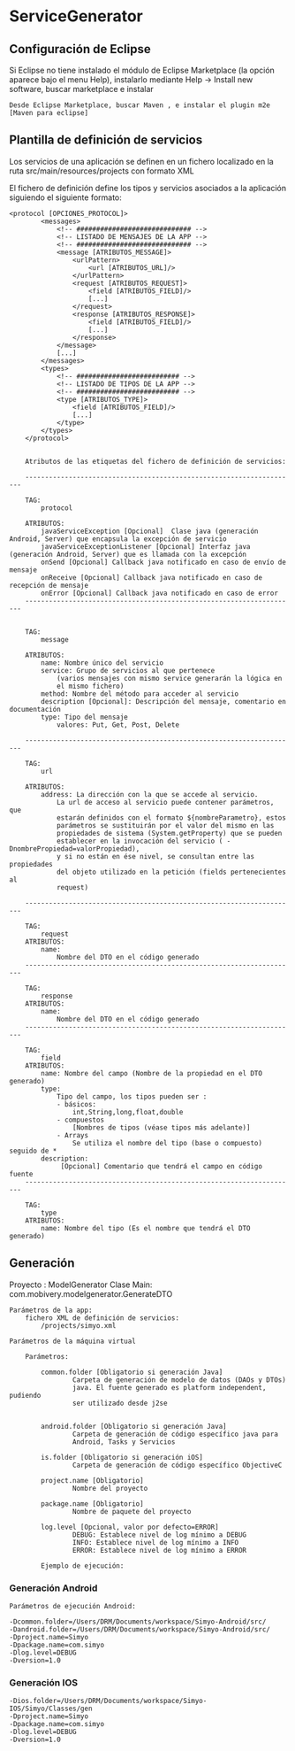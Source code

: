# ServiceGenerator
## Configuración de Eclipse

Si Eclipse no tiene instalado el módulo de Eclipse Marketplace (la opción aparece bajo el menu Help), instalarlo
	mediante  Help -> Install new software, buscar marketplace e instalar
	
	Desde Eclipse Marketplace, buscar Maven , e instalar el plugin m2e [Maven para eclipse]

## Plantilla de definición de servicios

Los servicios de una aplicación se definen en un fichero localizado
en la ruta src/main/resources/projects con formato XML
	
El fichero de definición define los tipos y servicios asociados a la
aplicación siguiendo el siguiente formato:

	<protocol [OPCIONES_PROTOCOL]>
			<messages>
				<!-- ############################# -->
				<!-- LISTADO DE MENSAJES DE LA APP -->
				<!-- ############################# -->
				<message [ATRIBUTOS_MESSAGE]>
					<urlPattern>
						<url [ATRIBUTOS_URL]/>
					</urlPattern>
					<request [ATRIBUTOS_REQUEST]>
						<field [ATRIBUTOS_FIELD]/>
						[...]
					</request>
					<response [ATRIBUTOS_RESPONSE]>
						<field [ATRIBUTOS_FIELD]/>
						[...]
					</response>
				</message>
				[...]
			</messages>
			<types>
				<!-- ########################## -->
				<!-- LISTADO DE TIPOS DE LA APP -->
				<!-- ########################## -->		
				<type [ATRIBUTOS_TYPE]>
					<field [ATRIBUTOS_FIELD]/>
					[...]
				</type>
			</types>
		</protocol>


		Atributos de las etiquetas del fichero de definición de servicios:

		---------------------------------------------------------------------

		TAG:
			protocol

		ATRIBUTOS:
			javaServiceException [Opcional]  Clase java (generación Android, Server) que encapsula la excepción de servicio
	    	javaServiceExceptionListener [Opcional] Interfaz java (generación Android, Server) que es llamada con la excepción
	    	onSend [Opcional] Callback java notificado en caso de envío de mensaje 
	    	onReceive [Opcional] Callback java notificado en caso de recepción de mensaje 
	    	onError [Opcional] Callback java notificado en caso de error
		---------------------------------------------------------------------


		TAG: 
			message

		ATRIBUTOS:
			name: Nombre único del servicio 
			service: Grupo de servicios al que pertenece 
				(varios mensajes con mismo service generarán la lógica en 
				el mismo fichero)
			method: Nombre del método para acceder al servicio
			description [Opcional]: Descripción del mensaje, comentario en documentación
			type: Tipo del mensaje
				valores: Put, Get, Post, Delete

		---------------------------------------------------------------------		

		TAG:
			url

		ATRIBUTOS:
			address: La dirección con la que se accede al servicio.
				La url de acceso al servicio puede contener parámetros, que 
				estarán definidos con el formato ${nombreParametro}, estos 
				parámetros se sustituirán por el valor del mismo en las 
				propiedades de sistema (System.getProperty) que se pueden
				establecer en la invocación del servicio ( -DnombrePropiedad=valorPropiedad),
				y si no están en ése nivel, se consultan entre las propiedades 
				del objeto utilizado en la petición (fields pertenecientes al 
				request)

		---------------------------------------------------------------------

		TAG:
			request
		ATRIBUTOS:
			name:
				Nombre del DTO en el código generado
		---------------------------------------------------------------------

		TAG:
			response
		ATRIBUTOS:
			name:
				Nombre del DTO en el código generado
		---------------------------------------------------------------------

		TAG:
			field
		ATRIBUTOS:
			name: Nombre del campo (Nombre de la propiedad en el DTO generado)
			type: 
				Tipo del campo, los tipos pueden ser :
				- básicos:
					int,String,long,float,double
				- compuestos
					[Nombres de tipos (véase tipos más adelante)]
				- Arrays
					Se utiliza el nombre del tipo (base o compuesto) seguido de *
			description:
				 [Opcional] Comentario que tendrá el campo en código fuente
		---------------------------------------------------------------------

		TAG:
			type
		ATRIBUTOS:
			name: Nombre del tipo (Es el nombre que tendrá el DTO generado)

## Generación

Proyecto : ModelGenerator
	Clase Main: com.mobivery.modelgenerator.GenerateDTO
	
	Parámetros de la app:
		fichero XML de definición de servicios: 
			/projects/simyo.xml
	
	Parámetros de la máquina virtual
		
		Parámetros:
			
			common.folder [Obligatorio si generación Java]
					Carpeta de generación de modelo de datos (DAOs y DTOs)
					java. El fuente generado es platform independent, pudiendo
					ser utilizado desde j2se
							
			
			android.folder [Obligatorio si generación Java]
					Carpeta de generación de código específico java para 
					Android, Tasks y Servicios
							
			is.folder [Obligatorio si generación iOS]
					Carpeta de generación de código específico ObjectiveC
		
			project.name [Obligatorio]
					Nombre del proyecto
				
			package.name [Obligatorio]
					Nombre de paquete del proyecto
					
			log.level [Opcional, valor por defecto=ERROR]
					DEBUG: Establece nivel de log mínimo a DEBUG
					INFO: Establece nivel de log mínimo a INFO
					ERROR: Establece nivel de log mínimo a ERROR
					
			Ejemplo de ejecución:					
			
### Generación Android

	Parámetros de ejecución Android:
	
	-Dcommon.folder=/Users/DRM/Documents/workspace/Simyo-Android/src/ 
	-Dandroid.folder=/Users/DRM/Documents/workspace/Simyo-Android/src/ 
	-Dproject.name=Simyo 
	-Dpackage.name=com.simyo
	-Dlog.level=DEBUG
	-Dversion=1.0

### Generación IOS

	-Dios.folder=/Users/DRM/Documents/workspace/Simyo-IOS/Simyo/Classes/gen 
	-Dproject.name=Simyo 
	-Dpackage.name=com.simyo
	-Dlog.level=DEBUG
	-Dversion=1.0
